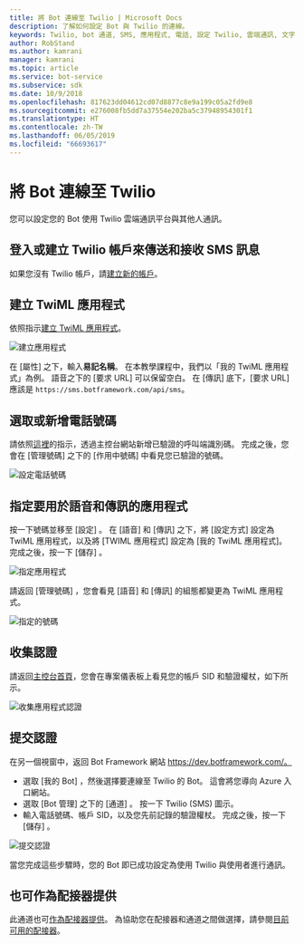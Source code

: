 ```yaml
---
title: 將 Bot 連線至 Twilio | Microsoft Docs
description: 了解如何設定 Bot 與 Twilio 的連線。
keywords: Twilio, bot 通道, SMS, 應用程式, 電話, 設定 Twilio, 雲端通訊, 文字
author: RobStand
ms.author: kamrani
manager: kamrani
ms.topic: article
ms.service: bot-service
ms.subservice: sdk
ms.date: 10/9/2018
ms.openlocfilehash: 817623dd04612cd07d8877c8e9a199c05a2fd9e8
ms.sourcegitcommit: e276008fb5dd7a37554e202ba5c37948954301f1
ms.translationtype: HT
ms.contentlocale: zh-TW
ms.lasthandoff: 06/05/2019
ms.locfileid: "66693617"
---
```

# <a name="connect-a-bot-to-twilio"></a>將 Bot 連線至 Twilio

您可以設定您的 Bot 使用 Twilio 雲端通訊平台與其他人通訊。

## <a name="log-in-to-or-create-a-twilio-account-for-sending-and-receiving-sms-messages"></a>登入或建立 Twilio 帳戶來傳送和接收 SMS 訊息

如果您沒有 Twilio 帳戶，請<a href="https://www.twilio.com/try-twilio" target="_blank">建立新的帳戶</a>。

## <a name="create-a-twiml-application"></a>建立 TwiML 應用程式

依照指示<a href="https://support.twilio.com/hc/en-us/articles/223180928-How-Do-I-Create-a-TwiML-App-" target="_blank">建立 TwiML 應用程式</a>。

![建立應用程式](~/media/channels/twi-StepTwiml.png)

在 [屬性]  之下，輸入**易記名稱**。 在本教學課程中，我們以「我的 TwiML 應用程式」為例。 語音之下的 [要求 URL]  可以保留空白。 在 [傳訊]  底下，[要求 URL]  應該是 `https://sms.botframework.com/api/sms`。

## <a name="select-or-add-a-phone-number"></a>選取或新增電話號碼

請依照<a href = "https://support.twilio.com/hc/en-us/articles/223180048-Adding-a-Verified-Phone-Number-or-Caller-ID-with-Twilio" target="_blank">這裡</a>的指示，透過主控台網站新增已驗證的呼叫端識別碼。 完成之後，您會在 [管理號碼]  之下的 [作用中號碼]  中看見您已驗證的號碼。

![設定電話號碼](~/media/channels/twi-StepPhone.png)

## <a name="specify-application-to-use-for-voice-and-messaging"></a>指定要用於語音和傳訊的應用程式

按一下號碼並移至 [設定]  。 在 [語音] 和 [傳訊] 之下，將 [設定方式]  設定為 TwiML 應用程式，以及將 [TWIML 應用程式]  設定為 [我的 TwiML 應用程式]。 完成之後，按一下 [儲存]  。

![指定應用程式](~/media/channels/twi-StepPhone2.png)

請返回 [管理號碼]  ，您會看見 [語音] 和 [傳訊] 的組態都變更為 TwiML 應用程式。

![指定的號碼](~/media/channels/twi-StepPhone3.png)


## <a name="gather-credentials"></a>收集認證

請返回[主控台首頁](https://www.twilio.com/console/)，您會在專案儀表板上看見您的帳戶 SID 和驗證權杖，如下所示。

![收集應用程式認證](~/media/channels/twi-StepAuth.png)

## <a name="submit-credentials"></a>提交認證

在另一個視窗中，返回 Bot Framework 網站 https://dev.botframework.com/。 

- 選取 [我的 Bot]  ，然後選擇要連線至 Twilio 的 Bot。 這會將您導向 Azure 入口網站。
- 選取 [Bot 管理]  之下的 [通道]  。 按一下 Twilio (SMS) 圖示。
- 輸入電話號碼、帳戶 SID，以及您先前記錄的驗證權杖。 完成之後，按一下 [儲存]  。

![提交認證](~/media/channels/twi-StepSubmit.png)

當您完成這些步驟時，您的 Bot 即已成功設定為使用 Twilio 與使用者進行通訊。

## <a name="also-available-as-an-adapter"></a>也可作為配接器提供

此通道也可[作為配接器提供](https://botkit.ai/docs/v4/platforms/twilio-sms.html)。 為協助您在配接器和通道之間做選擇，請參閱[目前可用的配接器](bot-service-channel-additional-channels.md#currently-available-adapters)。